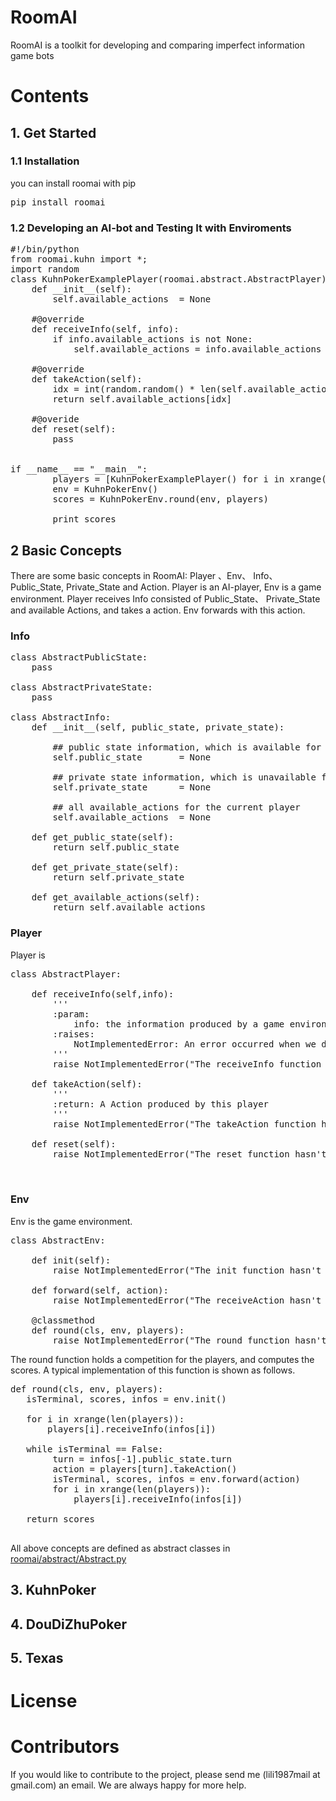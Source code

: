 # RoomAI

RoomAI is a toolkit for developing and comparing imperfect information game bots


# Contents

## 1. Get Started


### 1.1 Installation

you can install roomai with pip

<pre>
pip install roomai
</pre>


### 1.2 Developing an AI-bot and Testing It with Enviroments

<pre>
#!/bin/python
from roomai.kuhn import *;
import random
class KuhnPokerExamplePlayer(roomai.abstract.AbstractPlayer):
    def __init__(self):
        self.available_actions  = None

    #@override
    def receiveInfo(self, info):
        if info.available_actions is not None:
            self.available_actions = info.available_actions

    #@override
    def takeAction(self):
        idx = int(random.random() * len(self.available_actions))
        return self.available_actions[idx]

    #@overide
    def reset(self):
        pass


if __name__ == "__main__":
        players = [KuhnPokerExamplePlayer() for i in xrange(2)]
        env = KuhnPokerEnv()
        scores = KuhnPokerEnv.round(env, players)

        print scores
</pre>

## 2  Basic Concepts
There are some basic concepts in RoomAI: Player 、Env、 Info、 Public_State, Private_State and Action. Player is an AI-player, Env is a game environment. Player receives Info consisted of Public_State、 Private_State and available Actions, and takes a action. Env forwards with this action.

### Info

<pre>
class AbstractPublicState:
    pass

class AbstractPrivateState:
    pass

class AbstractInfo:
    def __init__(self, public_state, private_state):

        ## public state information, which is available for all players
        self.public_state       = None

        ## private state information, which is unavailable for all players
        self.private_state      = None
        
        ## all available_actions for the current player
        self.available_actions  = None

    def get_public_state(self):
        return self.public_state

    def get_private_state(self):
        return self.private_state

    def get_available_actions(self):
        return self.available_actions
</pre>

### Player
Player is 

<pre>
class AbstractPlayer:

    def receiveInfo(self,info):
        '''
        :param:
            info: the information produced by a game environments 
        :raises:
            NotImplementedError: An error occurred when we doesn't implement this function
        '''
        raise NotImplementedError("The receiveInfo function hasn't been implemented") 

    def takeAction(self):
        '''
        :return: A Action produced by this player
        '''
        raise NotImplementedError("The takeAction function hasn't been implemented") 

    def reset(self):
        raise NotImplementedError("The reset function hasn't been implemented")


</pre>


### Env

Env is the game environment.

<pre>
class AbstractEnv:

    def init(self):
        raise NotImplementedError("The init function hasn't been implemented")

    def forward(self, action):
        raise NotImplementedError("The receiveAction hasn't been implemented")

    @classmethod
    def round(cls, env, players):
        raise NotImplementedError("The round function hasn't been implemented")
</pre>

The round function holds a competition for the players, and computes the scores. A typical implementation of this function is shown as follows.

<pre>
def round(cls, env, players):
   isTerminal, scores, infos = env.init()

   for i in xrange(len(players)):
       players[i].receiveInfo(infos[i])

   while isTerminal == False:
        turn = infos[-1].public_state.turn
        action = players[turn].takeAction()
        isTerminal, scores, infos = env.forward(action)
        for i in xrange(len(players)):
            players[i].receiveInfo(infos[i])

   return scores
                
</pre>

All above concepts are defined as abstract classes in [roomai/abstract/Abstract.py](https://github.com/roomai/RoomAI/blob/master/roomai/abstract/Abstract.py)




## 3. KuhnPoker

## 4. DouDiZhuPoker

## 5. Texas

# License

# Contributors

If you would like to contribute to the project, please send me (lili1987mail at gmail.com) an email. We are always happy for more help.
